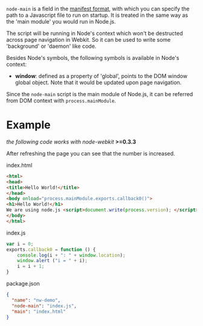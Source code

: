 `node-main` is a field in the [manifest format](Manifest-format), with which you can specify the path to a Javascript file to run on startup. It is treated in the same way as the 'main module' you would run in Node.js.

The script will be running in Node's context which won't be destructed across page navigation in Webkit. So it can be used to write some 'background' or 'daemon' like code.

Besides Node's symbols, the following symbols is available in Node's context:

*  **window**: defined as a property of 'global', points to the DOM window global object. Note that it would be updated upon page navigation.

Since the `node-main` script is the main module of Node.js, it can be referred from DOM context with `process.mainModule`.

# Example 
*the following code works with node-webkit* **>=0.3.3**

After refreshing the page you can see that the number is increased.

index.html
````html
<html>
<head>
<title>Hello World!</title>
</head>
<body onload="process.mainModule.exports.callback0()">
<h1>Hello World!</h1>
We are using node.js <script>document.write(process.version); </script>
</body>
</html>
````
index.js
````javascript
var i = 0;
exports.callback0 = function () {
    console.log(i + ": " + window.location);
    window.alert ("i = " + i);
    i = i + 1;
}
````
package.json
````json
{
  "name": "nw-demo",
  "node-main": "index.js",
  "main": "index.html"
}
````
